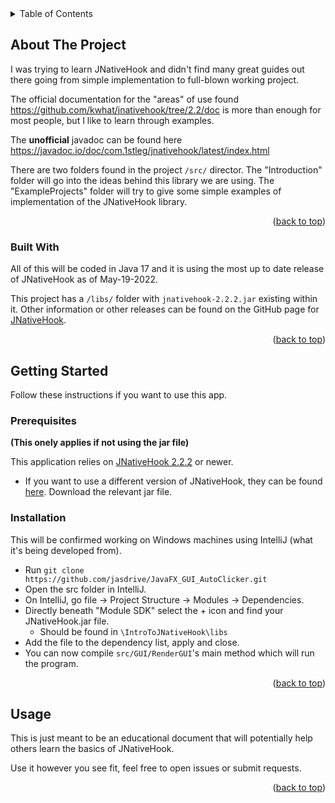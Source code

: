 <div id="top"></div>
<!--
*** Definitely just stole this from
*** https://github.com/othneildrew/Best-README-Template/blob/master/README.md
-->

<!-- TABLE OF CONTENTS -->
<details>
  <summary>Table of Contents</summary>
  <ol>
    <li>
      <a href="#about-the-project">About The Project</a>
      <ul>
        <li><a href="#built-with">Built With</a></li>
      </ul>
    </li>
    <li>
      <a href="#getting-started">Getting Started</a>
      <ul>
        <li><a href="#prerequisites">Prerequisites</a></li>
        <li><a href="#installation">Installation</a></li>
      </ul>
    </li>
    <li><a href="#usage">Usage</a></li>
  </ol>
</details>

<!-- ABOUT THE PROJECT -->
## About The Project

I was trying to learn JNativeHook and didn't find many great guides out there going from
simple implementation to full-blown working project.

The official documentation for the "areas" of use found https://github.com/kwhat/jnativehook/tree/2.2/doc is more than enough
for most people, but I like to learn through examples.

The **unofficial** javadoc can be found here https://javadoc.io/doc/com.1stleg/jnativehook/latest/index.html

There are two folders found in the project `/src/` director. The "Introduction" folder will go into the ideas
behind this library we are using. The "ExampleProjects" folder will try to give some simple examples of implementation of the
JNativeHook library.
<p align="right">(<a href="#top">back to top</a>)</p>


### Built With

All of this will be coded in Java 17 and it is using the most up to date release of JNativeHook as of May-19-2022.

This project has a `/libs/` folder with `jnativehook-2.2.2.jar` existing within it. Other information or other releases
can be found on the GitHub page for [JNativeHook](https://github.com/kwhat/jnativehook).

<p align="right">(<a href="#top">back to top</a>)</p>


<!-- GETTING STARTED -->
## Getting Started

Follow these instructions if you want to use this app.

### Prerequisites
**(This onely applies if not using the jar file)**

This application relies on [JNativeHook 2.2.2](https://github.com/kwhat/jnativehook) or newer.
- If you want to use a different version of JNativeHook, they can be found [here](https://github.com/kwhat/jnativehook/releases).
  Download the relevant jar file.

### Installation

This will be confirmed working on Windows machines using IntelliJ (what it's being developed from).
* Run `git clone https://github.com/jasdrive/JavaFX_GUI_AutoClicker.git`
* Open the src folder in IntelliJ.
* On IntelliJ, go file -> Project Structure -> Modules -> Dependencies.
* Directly beneath "Module SDK" select the + icon and find your JNativeHook.jar file.
  * Should be found in `\IntroToJNativeHook\libs`
* Add the file to the dependency list, apply and close.
* You can now compile `src/GUI/RenderGUI`'s main method which will run the program.

<p align="right">(<a href="#top">back to top</a>)</p>


<!-- USAGE EXAMPLES -->
## Usage

This is just meant to be an educational document that will potentially help others learn the basics of JNativeHook.

Use it however you see fit, feel free to open issues or submit requests.

<p align="right">(<a href="#top">back to top</a>)</p>
